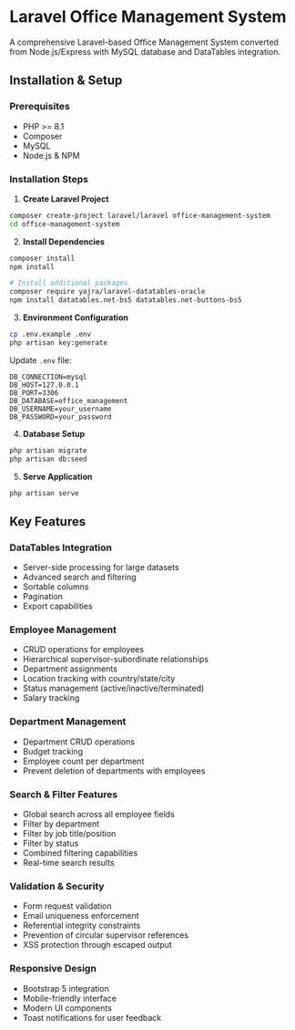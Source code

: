 # Laravel Office Management System

A comprehensive Laravel-based Office Management System converted from Node.js/Express with MySQL database and DataTables integration.

## Installation & Setup

### Prerequisites
- PHP >= 8.1
- Composer
- MySQL
- Node.js & NPM

### Installation Steps

1. **Create Laravel Project**
```bash
composer create-project laravel/laravel office-management-system
cd office-management-system
```

2. **Install Dependencies**
```bash
composer install
npm install

# Install additional packages
composer require yajra/laravel-datatables-oracle
npm install datatables.net-bs5 datatables.net-buttons-bs5
```
3. **Environment Configuration**
```bash
cp .env.example .env
php artisan key:generate
```

Update `.env` file:
```
DB_CONNECTION=mysql
DB_HOST=127.0.0.1
DB_PORT=3306
DB_DATABASE=office_management
DB_USERNAME=your_username
DB_PASSWORD=your_password
```

4. **Database Setup**
```bash
php artisan migrate
php artisan db:seed
```

5. **Serve Application**
```bash
php artisan serve
```

## Key Features

### DataTables Integration
- Server-side processing for large datasets
- Advanced search and filtering
- Sortable columns
- Pagination
- Export capabilities

### Employee Management
- CRUD operations for employees
- Hierarchical supervisor-subordinate relationships
- Department assignments
- Location tracking with country/state/city
- Status management (active/inactive/terminated)
- Salary tracking

### Department Management  
- Department CRUD operations
- Budget tracking
- Employee count per department
- Prevent deletion of departments with employees

### Search & Filter Features
- Global search across all employee fields
- Filter by department
- Filter by job title/position
- Filter by status
- Combined filtering capabilities
- Real-time search results

### Validation & Security
- Form request validation
- Email uniqueness enforcement
- Referential integrity constraints
- Prevention of circular supervisor references
- XSS protection through escaped output

### Responsive Design
- Bootstrap 5 integration
- Mobile-friendly interface
- Modern UI components
- Toast notifications for user feedback

